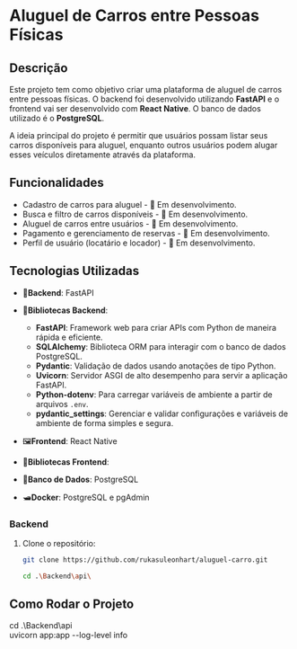 # Aluguel de Carros entre Pessoas Físicas

## Descrição

Este projeto tem como objetivo criar uma plataforma de aluguel de carros entre pessoas físicas. O backend foi desenvolvido utilizando **FastAPI** e o frontend vai ser desenvolvido com **React Native**. O banco de dados utilizado é o **PostgreSQL**.

A ideia principal do projeto é permitir que usuários possam listar seus carros disponíveis para aluguel, enquanto outros usuários podem alugar esses veículos diretamente através da plataforma.

## Funcionalidades

- Cadastro de carros para aluguel - 🔄️ Em desenvolvimento.
- Busca e filtro de carros disponíveis - 🔄️ Em desenvolvimento.
- Aluguel de carros entre usuários - 🔄️ Em desenvolvimento.
- Pagamento e gerenciamento de reservas - 🔄️ Em desenvolvimento.
- Perfil de usuário (locatário e locador) - 🔄️ Em desenvolvimento.

## Tecnologias Utilizadas

- 🧩**Backend**: FastAPI
- 📕**Bibliotecas Backend**: 
    - **FastAPI**: Framework web para criar APIs com Python de maneira rápida e eficiente.
    - **SQLAlchemy**: Biblioteca ORM para interagir com o banco de dados PostgreSQL.
    - **Pydantic**: Validação de dados usando anotações de tipo Python.
    - **Uvicorn**: Servidor ASGI de alto desempenho para servir a aplicação FastAPI.
    - **Python-dotenv**: Para carregar variáveis de ambiente a partir de arquivos `.env`.
    - **pydantic_settings**: Gerenciar e validar configurações e variáveis de ambiente de forma simples e segura.

- 🖼️**Frontend**: React Native
- 📔**Bibliotecas Frontend**:

- 🎲**Banco de Dados**: PostgreSQL

- 🛥️**Docker**: PostgreSQL e pgAdmin

### Backend

1. Clone o repositório:

   ```bash
   git clone https://github.com/rukasuleonhart/aluguel-carro.git

   cd .\Backend\api\

## Como Rodar o Projeto

cd .\Backend\api\
uvicorn app:app --log-level info